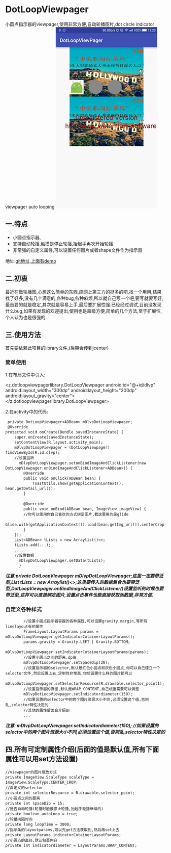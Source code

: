 # DotLoopViewpager
小圆点指示器的viewpager,使用非常方便,自动轮播图片,dot circle indicator viewpager auto looping
![示意图][1]
## 一.特点

 - 小圆点指示器,
 - 支持自动轮播,触摸是停止轮播,抬起手再次开始轮播
 - 非常强的自定义属性,可以设置任何图片或者shape文件作为指示器
 

 地址:[git地址,上面有demo][2]
## 二.初衷
最近在做轮播图,心想这么简单的东西,应网上第三方的挺多的吧,找一个用用,结果找了好多,没有几个满意的,各种bug,各种麻烦,所以就自己写一个吧,要写就要写好,最首要的就是稳定,其次就是容易上手,最后要扩展性强.已经经过调试,目前没发现什么bug,如果有发现的欢迎提出,使用也是超级方便,简单的几个方法,至于扩展性,个人认为也是很强的.
## 三.使用方法
首先要依赖此项目的library文件,(后期会传到jcenter)
### 简单使用
1.在布局文件中引入:

 <z.dotloopviewpagerlibrary.DotLoopViewpager
     android:id="@+id/dlvp"
     android:layout_width="300dp"
     android:layout_height="200dp"
     android:layout_gravity="center"></z.dotloopviewpagerlibrary.DotLoopViewpager>
        

2.在activity中的代码:

     private DotLoopViewpager<ADBean> mDlvpDotLoopViewpager;
     @Override
    protected void onCreate(Bundle savedInstanceState) {
        super.onCreate(savedInstanceState);
        setContentView(R.layout.activity_main);
        mDlvpDotLoopViewpager = (DotLoopViewpager) findViewById(R.id.dlvp);
        //设置监听
          mDlvpDotLoopViewpager.setonBindImageAndClickListener(new             DotLoopViewpager.onBindImageAndClickListener<ADBean>() {
            @Override
            public void onClick(ADBean bean) {
                ToastUtils.show(getApplicationContext(), bean.getDetail_url());
            }

            @Override
            public void onBind(ADBean bean, ImageView imageView) {
            //你可以使用你自己喜欢的方式绑定图片,我这里用的是glide
                Glide.with(getApplicationContext()).load(bean.getImg_url()).centerCrop().into(imageView);
            }
        });
        List<ADBean> tLists = new Arraylist()<>;
        tLists.add(...);
        ....
        //设置数据
          mDlvpDotLoopViewpager.setData(tLists);
          }
***注意:private DotLoopViewpager<ADBean> mDlvpDotLoopViewpager;这里一定要带泛型,List<ADBean> tLists = new Arraylist()<>;这里要传入的数据集合也要带泛型,DotLoopViewpager.onBindImageAndClickListener<ADBean>()设置监听的时候也要带泛型,这样可以直接绑定图片,设置点击事件也能直接获取到数据,非常方便.***
### 自定义各种样式

            //设置小圆点指示器容器的各种属性,可以设置gravity,margin,等所有linelayout有的属性
            FrameLayout.LayoutParams params = mDlvpDotLoopViewpager.getIndicatorCotainerLayoutParams();
            params.gravity = Gravity.LEFT | Gravity.BOTTOM;
            mDlvpDotLoopViewpager.setIndicatorCotainerLayoutParams(params);
            //设置小圆点之间的距离,dp值
            mDlvpDotLoopViewpager.setSpaceDip(20);
            //设置指示器的selector,默认是红色小圆点和灰色小圆点,你可以自己建立一个selector文件,然后设置上去,定制性非常高,你想设置什么样的图片都可以
            mDlvpDotLoopViewpager.setSelectorResource(R.drawable.selector_point1);
            //设置指示器的直径,默认是WRAP_CONTENT,自己根据需要可以调整
            mDlvpDotLoopViewpager.setIndicatordiameter(150);
            //如果设置的selector中的两个图片资源大小不同,必须设置这个值,否则乱,selector特性决定的
            //其他的属性后面会介绍到
            ...
***注意:  mDlvpDotLoopViewpager.setIndicatordiameter(150);
            //如果设置的selector中的两个图片资源大小不同,必须设置这个值,否则乱,selector特性决定的***
## 四.所有可定制属性介绍(后面的值是默认值,所有下面属性可以用set方法设置)

    //viewpager的图片缩放方式
    private ImageView.ScaleType scaleType = ImageView.ScaleType.CENTER_CROP;
    //自定义的selector
    private int selectorResource = R.drawable.selector_point;
    //小圆点之间的距离
    private int spaceDip = 15;
    //是否自动轮播(轮播时触摸停止轮播,抬起手轮播继续的)
    private boolean autoLoop = true;
    //轮播间隔时间
    private long loopTime = 3000;
    //指示条的layoutparams,可以先get方法获取到,然后再set上去
    private LayoutParams indicatorCotainerLayoutParams;
    //小圆点的直径,默认包裹内容
    private int indicatordiameter = LayoutParams.WRAP_CONTENT;


  [1]: https://github.com/zxyaust/DotLoopViewpager/blob/master/SCR_20160714_122356.gif?raw=true
  [2]: https://github.com/zxyaust/DotLoopViewpager
